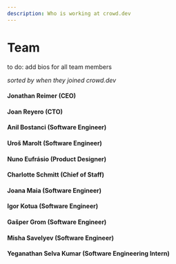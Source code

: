 ```yaml
---
description: Who is working at crowd.dev
---
```


# Team

to do: add bios for all team members

_sorted by when they joined crowd.dev_

#### Jonathan Reimer (CEO)

#### Joan Reyero (CTO)

#### Anil Bostanci (Software Engineer)

#### Uroš Marolt (Software Engineer)

#### Nuno Eufrásio (Product Designer)

#### Charlotte Schmitt (Chief of Staff)

#### Joana Maia (Software Engineer)

#### Igor Kotua (Software Engineer)

#### Gašper Grom (Software Engineer)

#### Misha Savelyev (Software Engineer)

#### Yeganathan Selva Kumar (Software Engineering Intern)

